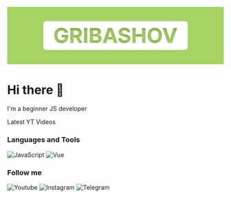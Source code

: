 ![Header](https://github.com/gribashov/gribashov/blob/main/assets/ban.jpg)

# Hi there 👋

I'm a beginner JS developer

Latest YT Videos

<!-- YOUTUBE:START -->
<!-- YOUTUBE:END -->

### Languages and Tools

![JavaScript](https://img.shields.io/badge/-JavaScript-F2EDE7?style=for-the-badge&logo=javascript)
![Vue](https://img.shields.io/badge/-Vue-F2EDE7?style=for-the-badge&logo=vue.js)

### Follow me

![Youtube](https://img.shields.io/badge/-Youtube-F2EDE7?style=for-the-badge&logo=youtube&logoColor=FF0000)
![Instagram](https://img.shields.io/badge/-Instagram-F2EDE7?style=for-the-badge&logo=instagram)
![Telegram](https://img.shields.io/badge/-Telegram-F2EDE7?style=for-the-badge&logo=telegram)
